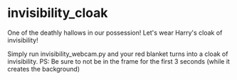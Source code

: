 # invisibility_cloak
One of the deathly hallows in our possession! Let's wear Harry's cloak of invisibility!

Simply run invisibility_webcam.py and your red blanket turns into a cloak of invisibility.
PS: Be sure to not be in the frame for the first 3 seconds (while it creates the background)
